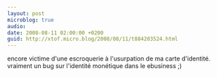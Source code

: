 ```yaml
---
layout: post
microblog: true
audio: 
date: 2008-08-11 02:00:00 +0200
guid: http://xtof.micro.blog/2008/08/11/t884203524.html
---
```

encore victime d'une escroquerie à l'usurpation de ma carte d'identité. vraiment un bug sur l'identité monétique dans le ebusiness ;)
